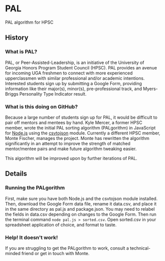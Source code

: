 # PAL
PAL algorithm for HPSC
## History
### What is PAL?
PAL, or Peer-Assisted-Leadership, is an initiative of the University of Georgia Honors Program Student Council (HPSC). PAL provides an avenue for incoming UGA freshmen to connect with more experienced upperclassmen with similar professional and/or academic intentions. Interested students sign up by submitting a Google Form, providing information like their major(s), minor(s), pre-professional track, and Myers-Briggs Personality Type Indicator result.

### What is this doing on GitHub?
Because a large number of students sign up for PAL, it would be difficult to pair off mentors and mentees by hand. Kyle Mercer, a former HPSC member, wrote the initial PAL sorting algorithm (PALgorithm) in JavaScript for [Node.js](https://nodejs.org/en/) using the [csvtojson](https://www.npmjs.com/package/csvtojson) module. Currently a different HPSC member, Monte Fischer, manages the project. Monte has rewritten the algorithm significantly in an attempt to improve the strength of matched mentor/mentee pairs and make future algorithm tweaking easier.

This algorithm will be improved upon by further iterations of PAL.

## Details
### Running the PALgorithm
First, make sure you have both Node.js and the csvtojson module installed. Then, download the Google Form data file, rename it data.csv, and place it in the same directory as pal.js and package.json. You may need to relabel the fields in data.csv depending on changes to the Google Form. Then run the terminal command `node pal.js > sorted.csv`. Open sorted.csv in your spreadsheet application of choice, and format to taste.
### Help! It doesn't work!
If you are struggling to get the PALgorithm to work, consult a technical-minded friend or get in touch with Monte.
